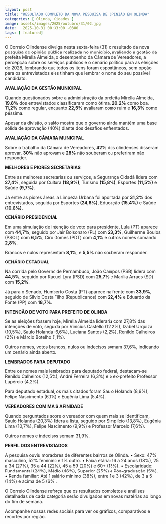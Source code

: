 ```yaml
---
layout: post
title: "RESULTADO COMPLETO DA NOVA PESQUISA DE OPINIÃO EM OLINDA"
categories: [ Olinda, Cidades ]
image: assets/images/2025/outubro/31/02.jpg
date:   2025-10-31 00:33:00 -0300
tags: [ featured]
---
```

O Correio Olindense divulga nesta sexta-feira (31) o resultado da nova pesquisa de opinião pública realizada no município, avaliando a gestão da prefeita Mirella Almeida, o desempenho da Câmara de Vereadores, a percepção sobre os serviços públicos e o cenário político para as eleições de 2028, lembrando que todos os itens foram espontâneos, sem opção para os entrevistados eles tinham que lembrar o nome do seu possível candidato.

**AVALIAÇÃO DA GESTÃO MUNICIPAL**

Quando questionados sobre a administração da prefeita Mirella Almeida, **19,8%** dos entrevistados classificaram como ótima, **20,2%** como boa, **11,2%** como regular, enquanto **22,5%** avaliaram como ruim e **16,3%** como péssima.

Apesar da divisão, o saldo mostra que o governo ainda mantém uma base sólida de aprovação (40%) diante dos desafios enfrentados.

**AVALIAÇÃO DA CÂMARA MUNICIPAL**

Sobre o trabalho da Câmara de Vereadores, **42%** dos olindenses disseram aprovar, **30%** não aprovam e **28%** não souberam ou preferiram não responder.

**MELHORES E PIORES SECRETARIAS**

Entre as melhores secretarias ou serviços, a Segurança Cidadã lidera com **27,4%**, seguida por Cultura **(18,9%)**, Turismo **(15,8%)**, Esportes **(11,5%)** e Saúde **(9,7%)**.

Já entre as piores áreas, a Limpeza Urbana foi apontada por **31,2%** dos entrevistados, seguida por Esportes **(24,8%)**, Educação **(15,4%)** e Saúde **(10,6%)**.

**CENÁRIO PRESIDENCIAL**

Em uma simulação de intenção de voto para presidente, Lula (PT) aparece com **44,7%**, seguido por Jair Bolsonaro (PL) com **28,3%**, Guilherme Boulos (PSOL) com **6,5%**, Ciro Gomes (PDT) com **4,1%** e outros nomes somando **2,8%**.

Brancos e nulos representam **8,1%**, e **5,5%** não souberam responder.

**CENÁRIO ESTADUAL**

Na corrida pelo Governo de Pernambuco, João Campos (PSB) lidera com **44,5%**, seguido por Raquel Lyra (PSD) com **25,7%** e Marília Arraes (SD) com **15,2%**.

Já para o Senado, Humberto Costa (PT) aparece na frente com **33,9%**, seguido de Silvio Costa Filho (Republicanos) com **22,4%** e Eduardo da Fonte (PP) com **18,7%**.

**INTENÇÃO DE VOTO PARA PREFEITO DE OLINDA**

Se as eleições fossem hoje, Mirella Almeida lideraria com 27,8% das intenções de voto, seguida por Vinícius Castello (12,2%), Izabel Urquiza (10,5%), Saulo Holanda (6,6%), Luciana Santos (2,2%), Renildo Calheiros (2%) e Márcio Botelho (1,1%).

Outros nomes, votos brancos, nulos ou indecisos somam 37,6%, indicando um cenário ainda aberto.

**LEMBRADOS PARA DEPUTADO**

Entre os nomes mais lembrados para deputado federal, destacam-se Renildo Calheiros (12,5%), André Ferreira (6,3%) e o ex-prefeito Professor Lupércio (4,2%).

Para deputado estadual, os mais citados foram Saulo Holanda (8,9%), Felipe Nascimento (6,1%) e Eugênia Lima (5,4%).

**VEREADORES COM MAIS AFINIDADE**

Quando perguntados sobre o vereador com quem mais se identificam, Saulo Holanda (20,3%) lidera a lista, seguido por Simplício (13,8%), Eugênia Lima (10,7%), Felipe Nascimento (9,9%) e Professor Marcelo (7,6%).

Outros nomes e indecisos somam 31,9%.

**PERFIL DOS ENTREVISTADOS**

A pesquisa ouviu moradores de diferentes bairros de Olinda.
	•	Sexo: 47% masculino, 52% feminino e 1% outro.
	•	Faixa etária: 16 a 24 anos (18%), 25 a 34 (27%), 35 a 44 (22%), 45 a 59 (20%) e 60+ (13%).
	•	Escolaridade: Fundamental (24%), Médio (46%), Superior (25%) e Pós-graduação (5%).
	•	Renda familiar: Até 1 salário mínimo (38%), entre 1 e 3 (42%), de 3 a 5 (14%) e acima de 5 (6%).

O Correio Olindense reforça que os resultados completos e análises detalhadas de cada categoria serão divulgados em novas matérias ao longo do fim de semana.

Acompanhe nossas redes sociais para ver os gráficos, comparativos e recortes por região.